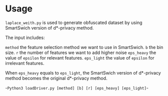 # Usage

`laplace_weith.py` is used to generate obfuscated dataset by using SmartSwich version of d*-privacy method. 

  The input includes: 
  
  `method` the feature selection method we want to use in SmartSwich.
  `b` the bin size.
  `r` the number of features we want to add higher noise
  `eps_heavy` the value of `epsilon` for relevant features.
  `eps_light` the value of `epsilon` for irrelevant features.
  
  When `eps_heavy` equals to `eps_light`, the SmartSwich version of d*-privacy method becomes the original d*-privacy method.
  
-```Python3 loadDriver.py [method] [b] [r] [eps_heavy] [eps_light]```-
